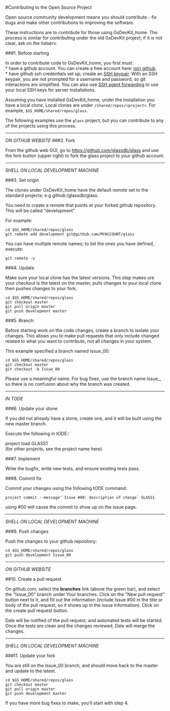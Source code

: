 #Contributing to the Open Source Project

Open source community development means you should contribute - fix bugs and make other contributions to improving the software.

These instructions are to contribute for those using GsDevKit_home.  The process is similar for contributing 
under the old GsDevKit project; if it is not clear, ask on the listserv.

###1. Before starting

In order to contribute code to GsDevKit_home, you first must:   
      * have a github account.  You can create a free account here: [join github][2].   
      * have github ssh credentials set up; create an [SSH keypair][5]. With an SSH keypair, you are not prompted for a username and password, so git interactions are simplified. You can also use [SSH agent forwarding][6] to use your local SSH keys for server installations.   

Assuming you have installed GsDevKit_home, under the installation you have a local clone.  Local clones are under `/shared/repos/<project>`.  For example, `$GS_HOME/shared/repos/glass`.

The following examples use the `glass` project, but you can contribute to any of the projects using this process. 

---
*ON GITHUB WEBSITE*
###2. Fork

From the github web GUI, go to 
https://github.com/glassdb/glass
and use the fork button (upper right) to fork the glass project to your github account. 

---
*SHELL ON LOCAL DEVELOPMENT MACHINE*

###3. Set origin

The clones under GsDevKit_home have the default remote set to the standard projects; e.g github:/glassdb/glass.  

You need to create a remote that points at your forked github repository.  
This will be called "development"

For example:
```
cd $GS_HOME/shared/repos/glass
git remote add development git@github.com/MYACCOUNT/glass
```
You can have multiple remote names; to list the ones you have defined, execute:

```
git remote -v
```

###4. Update

Make sure your local clone has the latest versions.  This step makes ure your checkout is the latest on the master, pulls changes to your local clone then pushes changes to your fork.

```
cd $GS_HOME/shared/repos/glass
git checkout master
git pull origin master
git push development master
```

###5. Branch 

Before starting work on the code changes, create a branch to isolate your changes.  This allows you to make pull requests that only include changed related to what you want to contribute, not all changes in your system.

This example specified a branch named Issue_00:
```
cd $GS_HOME/shared/repos/glass
git checkout master
git checkout -b Issue_00
```
Please use a meaningful name.  For bug fixes, use the branch name Issue_<bugNumber>, so there is no confusion about why the branch was created.

--- 
*IN TODE*

###6. Update your stone

If you did not already have a stone, create one, and it will be built using the new master branch.

Execute the following in tODE::

project load GLASS1  
(for other projects, see the project name here).

###7. Implement

Write the bugfix, write new tests, and ensure existing tests pass.

###8. Commit fix

Commit your changes using the following tODE command:
    
```
project commit --message'`Issue #00: description of change` GLASS1
```

using #00 will cause the commit to show up on the issue page.

---
*SHELL ON LOCAL DEVELOPMENT MACHINE*

###9. Push changes

Push the changes to your github repository:

```
cd $GS_HOME/shared/repos/glass
git push development Issue_00
```

---
*ON GITHUB WEBSITE*

##10. Create a pull request

On github.com, select the **branches** link (above the green bar), and select the "Issue_00" branch under Your branches. Click on the "New pull request" button next to it, and fill out the information (include Issue #00 in the title or body of the pull request, so it shows up in the issue information).  Click on the create pull request button.

Dale will be notified of the pull request, and automated tests will be started. Once the tests are clean and the changes reviewed, Dale will merge the changes.

---
*SHELL ON LOCAL DEVELOPMENT MACHINE*

###11. Update your fork

You are still on the Issue_00 branch, and should move back to the master and update to the latest.

```
cd $GS_HOME/shared/repos/glass
git checkout master
git pull origin master
git push development master
```

If you have more bug fixes to make, you'll start with step 4.  




[2]: https://github.com/
[5]: https://help.github.com/articles/generating-ssh-keys/
[6]: https://developer.github.com/guides/using-ssh-agent-forwarding/


